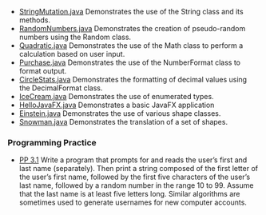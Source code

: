 - [StringMutation.java](https://github.com/KellzCodes/Interview_Prep/blob/main/src/main/java/basics/chapter003/StringMutation.java) Demonstrates the use of the String class and its methods.
- [RandomNumbers.java](https://github.com/KellzCodes/Interview_Prep/blob/main/src/main/java/basics/chapter003/RandomNumbers.java) Demonstrates the creation of pseudo-random numbers using the Random class.
- [Quadratic.java](https://github.com/KellzCodes/Interview_Prep/blob/main/src/main/java/basics/chapter003/Quadratic.java) Demonstrates the use of the Math class to perform a calculation based on user input.
- [Purchase.java](https://github.com/KellzCodes/Interview_Prep/blob/main/src/main/java/basics/chapter003/Purchase.java) Demonstrates the use of the NumberFormat class to format output.
- [CircleStats.java](https://github.com/KellzCodes/Interview_Prep/blob/main/src/main/java/basics/chapter003/CircleStats.java) Demonstrates the formatting of decimal values using the DecimalFormat class.
- [IceCream.java](https://github.com/KellzCodes/Interview_Prep/blob/main/src/main/java/basics/chapter003/IceCream.java) Demonstrates the use of enumerated types.
- [HelloJavaFX.java](https://github.com/KellzCodes/Interview_Prep/blob/main/src/main/java/basics/chapter003/HelloJavaFX.java) Demonstrates a basic JavaFX application
- [Einstein.java](https://github.com/KellzCodes/Interview_Prep/blob/main/src/main/java/basics/chapter003/Einstein.java) Demonstrates the use of various shape classes.
- [Snowman.java](https://github.com/KellzCodes/Interview_Prep/blob/main/src/main/java/basics/chapter003/Snowman.java) Demonstrates the translation of a set of shapes.

### Programming Practice
- [PP 3.1](https://github.com/KellzCodes/Interview_Prep/blob/main/src/main/java/basics/chapter003/Pp31.java) Write a program that prompts for and reads the user’s first and last name (separately). Then print a string composed of the first letter of the user’s first name, followed by the first five characters of the user’s last name, followed by a random number in the range 10 to 99. Assume that the last name is at least five letters long. Similar algorithms are sometimes used to generate usernames for new computer accounts.

